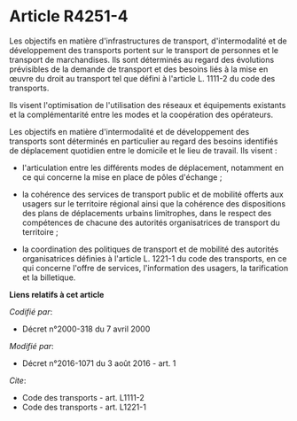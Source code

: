 # Article R4251-4

Les objectifs en matière d'infrastructures de transport, d'intermodalité et de développement des transports portent sur le
transport de personnes et le transport de marchandises. Ils sont déterminés au regard des évolutions prévisibles de la
demande de transport et des besoins liés à la mise en œuvre du droit au transport tel que défini à l'article L. 1111-2 du
code des transports.

Ils visent l'optimisation de l'utilisation des réseaux et équipements existants et la complémentarité entre les modes et la
coopération des opérateurs.

Les objectifs en matière d'intermodalité et de développement des transports sont déterminés en particulier au regard des
besoins identifiés de déplacement quotidien entre le domicile et le lieu de travail. Ils visent :

- l'articulation entre les différents modes de déplacement, notamment en ce qui concerne la mise en place de pôles
d'échange ;

- la cohérence des services de transport public et de mobilité offerts aux usagers sur le territoire régional ainsi que la
cohérence des dispositions des plans de déplacements urbains limitrophes, dans le respect des compétences de chacune des
autorités organisatrices de transport du territoire ;

- la coordination des politiques de transport et de mobilité des autorités organisatrices définies à l'article L. 1221-1 du
code des transports, en ce qui concerne l'offre de services, l'information des usagers, la tarification et la billetique.

**Liens relatifs à cet article**

_Codifié par_:

  - Décret n°2000-318 du 7 avril 2000

_Modifié par_:

  - Décret n°2016-1071 du 3 août 2016 - art. 1

_Cite_:

  - Code des transports - art. L1111-2
  - Code des transports - art. L1221-1
